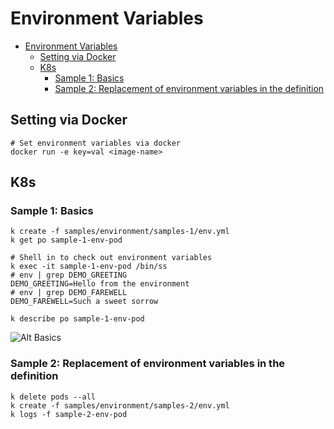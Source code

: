 # Environment Variables

<!-- TOC -->
* [Environment Variables](#environment-variables)
  * [Setting via Docker](#setting-via-docker)
  * [K8s](#k8s)
    * [Sample 1:  Basics](#sample-1-basics)
    * [Sample 2: Replacement of environment variables in the definition](#sample-2-replacement-of-environment-variables-in-the-definition)
<!-- TOC -->

## Setting via Docker
```shell
# Set environment variables via docker
docker run -e key=val <image-name>
```

## K8s

### Sample 1:  Basics

```shell
k create -f samples/environment/samples-1/env.yml
k get po sample-1-env-pod

# Shell in to check out environment variables
k exec -it sample-1-env-pod /bin/ss
# env | grep DEMO_GREETING
DEMO_GREETING=Hello from the environment
# env | grep DEMO_FAREWELL
DEMO_FAREWELL=Such a sweet sorrow

k describe po sample-1-env-pod
```

![Alt Basics](docs/images/env/sample-1/env.png)

### Sample 2: Replacement of environment variables in the definition
```shell
k delete pods --all
k create -f samples/environment/samples-2/env.yml
k logs -f sample-2-env-pod
```

